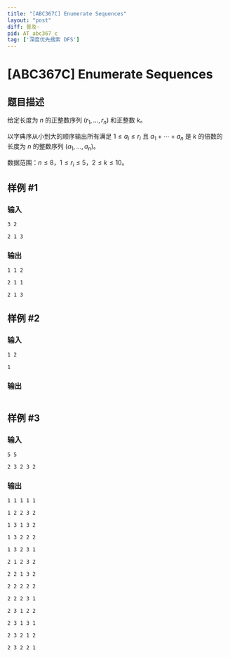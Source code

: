 ```yaml
---
title: "[ABC367C] Enumerate Sequences"
layout: "post"
diff: 普及-
pid: AT_abc367_c
tag: ['深度优先搜索 DFS']
---
```


# [ABC367C] Enumerate Sequences

## 题目描述

给定长度为 $n$ 的正整数序列 $(r_1, \ldots, r_n)$ 和正整数 $k$。

以字典序从小到大的顺序输出所有满足 $1 \le a_i \le r_i$ 且 $a_1 + \cdots + a_n$ 是 $k$ 的倍数的长度为 $n$ 的整数序列 $(a_1, \ldots, a_n)$。

数据范围：$n \le 8$，$1 \le r_i \le 5$，$2 \le k \le 10$。

## 样例 #1

### 输入

```
3 2
2 1 3
```

### 输出

```
1 1 2
2 1 1
2 1 3
```

## 样例 #2

### 输入

```
1 2
1
```

### 输出

```

```

## 样例 #3

### 输入

```
5 5
2 3 2 3 2
```

### 输出

```
1 1 1 1 1
1 2 2 3 2
1 3 1 3 2
1 3 2 2 2
1 3 2 3 1
2 1 2 3 2
2 2 1 3 2
2 2 2 2 2
2 2 2 3 1
2 3 1 2 2
2 3 1 3 1
2 3 2 1 2
2 3 2 2 1
```

